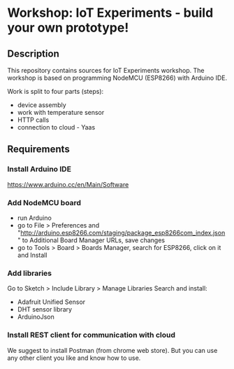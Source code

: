 # Workshop:  IoT Experiments - build your own prototype!

## Description
This repository contains sources for IoT Experiments workshop.
The workshop is based on programming NodeMCU (ESP8266) with Arduino IDE.

Work is split to four parts (steps):
- device assembly
- work with temperature sensor
- HTTP calls
- connection to cloud - Yaas


## Requirements

### Install Arduino IDE
https://www.arduino.cc/en/Main/Software

### Add NodeMCU board

- run Arduino
- go to File > Preferences and "http://arduino.esp8266.com/staging/package_esp8266com_index.json" to Additional Board Manager URLs, save changes
- go to Tools > Board > Boards Manager, search for ESP8266, click on it and Install

### Add libraries

Go to Sketch > Include Library > Manage Libraries
Search and install:
 - Adafruit Unified Sensor
 - DHT sensor library
 - ArduinoJson


### Install REST client for communication with cloud
We suggest to install Postman (from chrome web store). But you can use any other client you like and know how to use.
